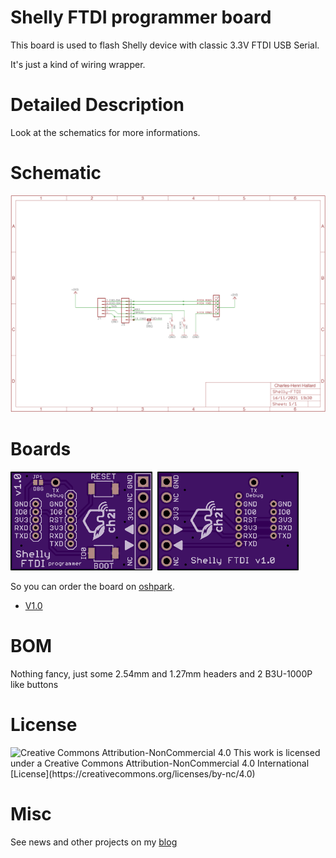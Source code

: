 # Shelly FTDI programmer board

This board is used to flash Shelly device with classic 3.3V FTDI USB Serial. 

It's just a kind of wiring wrapper.

# Detailed Description

Look at the schematics for more informations.

# Schematic  

<img src="https://github.com/hallard/Shelly-FTDI/blob/main/pictures/Shelly-FTDI-sch.png">

# Boards  

<img src="https://github.com/hallard/Shelly-FTDI/blob/main/pictures/Shelly-FTDI-top.png" alt="Top" width="45%" height="45%">&nbsp;
<img src="https://github.com/hallard/Shelly-FTDI/blob/main/pictures/Shelly-FTDI-bot.png" alt="Bottom" width="45%" height="45%">


So you can order the board on [oshpark](https://oshpark.com).

- [V1.0](https://oshpark.com/shared_projects/iro7okxZ)

 
# BOM

Nothing fancy, just some 2.54mm and 1.27mm headers and 2 B3U-1000P like buttons

 
# License

<img alt="Creative Commons Attribution-NonCommercial 4.0" src="https://i.creativecommons.org/l/by-nc/4.0/88x31.png">   
This work is licensed under a Creative Commons Attribution-NonCommercial 4.0 International [License](https://creativecommons.org/licenses/by-nc/4.0)

# Misc

See news and other projects on my [blog][1] 

[1]: https://hallard.me

